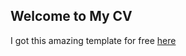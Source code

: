  ## Welcome to My CV

I got this amazing template for free [here](https://themes.3rdwavemedia.com/bootstrap-templates/resume/free-bootstrap4-resume-cv-template-for-developers-pillar/)

